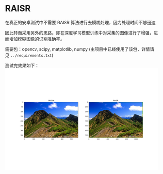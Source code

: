 # RAISR

在真正的安卓测试中不需要 RAISR 算法进行去模糊处理，因为处理时间不够迅速

因此转而采用另外的思路，即在深度学习模型训练中对采集的图像进行了增强，进而增加模糊图像的识别准确率。

需要包：opencv, scipy, matplotlib, numpy (主项目中已经使用了该包，详情请见 `../requirements.txt`)

测试完效果如下：
![image](./fig2.png)
